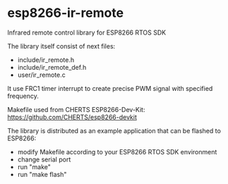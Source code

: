 # esp8266-ir-remote
Infrared remote control library for ESP8266 RTOS SDK

The library itself consist of next files:

 - include/ir_remote.h
 - include/ir_remote_def.h
 - user/ir_remote.c

It use FRC1 timer interrupt to create precise PWM signal with specified frequency.

Makefile used from CHERTS ESP8266-Dev-Kit: https://github.com/CHERTS/esp8266-devkit

The library is distributed as an example application that can be flashed to ESP8266:

 - modify Makefile according to your ESP8266 RTOS SDK environment
 - change serial port
 - run "make"
 - run "make flash"

